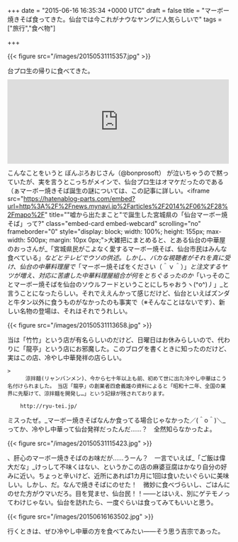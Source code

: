 
+++
date = "2015-06-16 16:35:34 +0000 UTC"
draft = false
title = "マーボー焼きそば食ってきた。仙台では今これがナウなヤングに人気らしいで"
tags = ["旅行","食べ物"]

+++


{{< figure src="/images/20150531115357.jpg"  >}}

台プロ生の帰りに食べてきた。<iframe src="https://hatenablog-parts.com/embed?url=https%3A%2F%2Fblog.daruyanagi.jp%2Fentry%2F2015%2F06%2F10%2F165900" title="サトヤ+プロ生勉強会＠マイクロソフト東北支店 に参加してきたった #satoya #pronama - だるろぐ" class="embed-card embed-blogcard" scrolling="no" frameborder="0" style="display: block; width: 100%; height: 190px; max-width: 500px; margin: 10px 0px;"></iframe>こんなことをいうと ぼんぷろおじさん（@bonprosoft） が泣いちゃうので黙っていたが、実を言うとこっちがメインで、仙台プロ生はオマケだったのである（ぁマーボー焼きそば誕生の謎については、この記事に詳しい。<iframe src="https://hatenablog-parts.com/embed?url=http%3A%2F%2Fnews.mynavi.jp%2Farticles%2F2014%2F06%2F28%2Fmapo%2F" title=""嘘から出たまこと"で誕生した宮城県の「仙台マーボー焼そば」って?" class="embed-card embed-webcard" scrolling="no" frameborder="0" style="display: block; width: 100%; height: 155px; max-width: 500px; margin: 10px 0px;"></iframe>大雑把にまとめると、とある仙台の中華屋のおっさんが_「宮城県民がこよなく愛するマーボー焼そば、仙台市民はみんな食べている」_などとテレビでウソの供述。しかし、バカな視聴者がそれを真に受け、仙台の中華料理屋で_「マーボー焼そばをください（＾ｖ＾）」_と注文するヤツが増え、対応に苦慮した中華料理屋組合が何をとちぐるったのか_「いっそのことマーボー焼そばを仙台のソウルフードということにしちゃおうヽ(^o^)丿」_と言うことになったらしい。それでええんかって感じだけど、仙台といえばズンダと牛タン以外に食うものがなかったのも事実で（※そんなことはないです）、新しい名物の登場は、それはそれでうれしい。

{{< figure src="/images/20150531113658.jpg"  >}}

当は「竹竹」という店が有名らしいのだけど、日曜日はお休みらしいので、代わりに「龍亭」という店にお邪魔した。このブログを書くときに知ったのだけど、実はこの店、冷やし中華発祥の店らしい。

    >
        　涼拌麺(リャンバンメン)、今から七十年以上も前、初めて世に出た冷やし中華はこう名付けられました。　当店「龍亭」の創業者四倉義雄の資料によると「昭和十二年、全国の業界に先駆けて、涼拌麺を開発し…」という記録が残されております。

        http://ryu-tei.jp/
    
ミスったぜ。_マーボー焼きそばなんか食ってる場合じゃなかった／(＾o＾)＼_ってか、冷やし中華って仙台発祥だったんだ……？　全然知らなかったよ。

{{< figure src="/images/20150531115423.jpg"  >}}

、肝心のマーボー焼きそばのお味だが……うーん？　一言でいえば_「ご飯は偉大だな」_けっして不味くはない、というかこの店の麻婆豆腐はかなり自分の好みに近い。ちょっと辛いけど、近所にあれば1カ月に1回は食いたいぐらいに美味しい。しかし、だ。なんで焼きそばにのせた！　微妙に食べづらいし、ごはんにのせた方がウマいだろ。目を覚ませ、仙台民！！――とはいえ、別にゲテモノってわけじゃない。仙台を訪れたら、一度ぐらいは食ってみてもいいと思う。

{{< figure src="/images/20150616163502.jpg"  >}}

行くときは、ぜひ冷やし中華の方を食べてみたい――そう思う吉宗であった。


